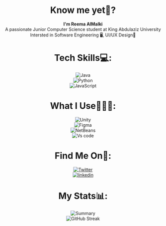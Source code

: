 <div align="center">
  
  # Know me yet👀?
  <b> I'm Reema AlMalki </b></br>
  A passionate Junior Computer Science student at King Abdulaziz University 
   </br> Intersted in Software Engineering 🖥️, UI/UX Design📱
      
  
  # Tech Skills💻:
![Java](https://img.shields.io/badge/java-%23ED8B00.svg?style=for-the-badge&logo=java&logoColor=white) </br>
![Python](https://img.shields.io/badge/Python-FFD43B?style=for-the-badge&logo=python&logoColor=blue)</br>
![JavaScript](https://img.shields.io/badge/JavaScript-323330?style=for-the-badge&logo=javascript&logoColor=F7DF1E)</br>

# What I Use👩🏻‍💻:
![Unity](https://img.shields.io/badge/Unity-100000?style=for-the-badge&logo=unity&logoColor=white)</br>
![Figma](https://img.shields.io/badge/Figma-F24E1E?style=for-the-badge&logo=figma&logoColor=white)</br>
![NetBeans](https://img.shields.io/badge/NetBeansIDE-1B6AC6.svg?style=for-the-badge&logo=apache-netbeans-ide&logoColor=white)</br>
![Vs code](https://img.shields.io/badge/Visual%20Studio%20Code-0078d7.svg?style=for-the-badge&logo=visual-studio-code&logoColor=white)</br>


# Find Me On📍:
[![Twitter](https://img.shields.io/badge/Twitter-1DA1F2?style=for-the-badge&logo=twitter&logoColor=white)](https://twitter.com/Irrq20) </br>
[![linkedin](https://img.shields.io/badge/LinkedIn-0077B5?style=for-the-badge&logo=linkedin&logoColor=white)](https://www.linkedin.com/in/ReemaMalki)</br>



# My Stats📊:
![Summary](https://github-readme-stats.vercel.app/api/top-langs/?username=ReemmaMalki&theme=merko)</br>
![GitHub Streak](https://streak-stats.demolab.com?user=ReemmaMalki&theme=merko)





</div>
  
